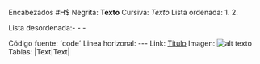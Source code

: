 Encabezados #H$
Negrita: **Texto**
Cursiva: *Texto*
Lista ordenada: 1.
		2.

Lista desordenada:-
		-
		-

Código fuente: ´code´
Linea horizonal: ---
Link: [Titulo](URL)
Imagen: ![alt texto](URL)
Tablas: |Text|Text|

